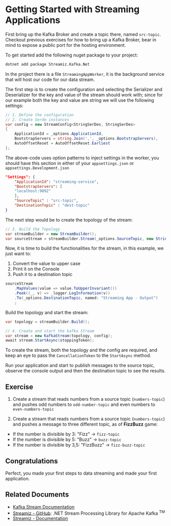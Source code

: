 # Getting Started with Streaming Applications

First bring up the Kafka Broker and create a topic there, named `src-topic`. Checkout previous exercises for how to bring up a Kafka Broker, 
bear in mind to expose  a public port for the hosting environment.

To get started add the following nuget package to your project:

```bash
dotnet add package Streamiz.Kafka.Net
```

In the project there is a file `StreamingAppWorker`, it is the background service that will host our code for our data stream.

The first step is to create the configuration and selecting the Serializer and Deserializer for the key and value of the stream should work with;
since for our example both the key and value are string we will use the following settings: 

```csharp
// 1. Define the configuration
// 2. Create Serde instances
var config = new StreamConfig<StringSerDes, StringSerDes>
{
    ApplicationId = _options.ApplicationId,
    BootstrapServers = string.Join(',', _options.BootstrapServers),
    AutoOffsetReset = AutoOffsetReset.Earliest
};
```

The above-code uses option patterns to inject settings in the worker, you should have this section in either
of your `appsettings.json` or `appsettings.Development.json`

```json
"Settings": {
    "ApplicationId": "streaming-service",
    "BootstrapServers": [
    "localhost:9092"
    ],
    "SourceTopic" : "src-topic",
    "DestinationTopic" : "dest-topic"
}
```
The next step would be to create the topology of the stream: 

```csharp
// 3. Build the Topology
var streamBuilder = new StreamBuilder();
var sourceStream = streamBuilder.Stream(_options.SourceTopic, new StringSerDes(), new StringSerDes(), named: "Streaming App - Input");
```

Now, it is time to build the functionalities for the stream, in this example, we just want to:
1. Convert the value to upper case
2. Print it on the Console
3. Push it to a destination topic

```csharp
sourceStream
    .MapValues(value => value.ToUpperInvariant())
    .Peek((_, v) => _logger.LogInformation(v))
    .To(_options.DestinationTopic, named: "Streaming App - Output")
    ;
```

Build the topology and start the stream: 

```csharp
var topology = streamBuilder.Build();

// 4. Create and start the kafka Stream
var stream = new KafkaStream(topology, config);
await stream.StartAsync(stoppingToken);
```

To create the stream, both the topology and the config are required, and keep an eye to pass the `CancellationToken` to 
the `StartAsync` method.

Run your application and start to publish messages to the source topic, observe the console output and then 
the destination topic to see the results. 

## Exercise

1. Create a stream that reads numbers from a source topic (`numbers-topic`) and pushes odd numbers to `odd-number-topic` and 
even numbers to `even-numbers-topic`

2. Create a stream that reads numbers from a source topic (`numbers-topic`) and pushes a message to three different topic, as of **FizzBuzz** game:
* If the number is divisible by 3: "Fizz" -> `fizz-topic`
* If the number is divisible by 5: "Buzz" -> `buzz-topic`
* If the number is divisible by 3,5: "FizzBuzz" -> `fizz-buzz-topic`

## Congratulations

Perfect, you made your first steps to data streaming and made your first application.

## Related Documents

* [Kafka Stream Documentation](https://kafka.apache.org/documentation/streams/)
* [Streamiz - GitHub](https://github.com/LGouellec/kafka-streams-dotnet): .NET Stream Processing Library for Apache Kafka <sup>TM</sup>
* [Streamiz - Documentation](https://lgouellec.github.io/kafka-streams-dotnet/overview.html#)
